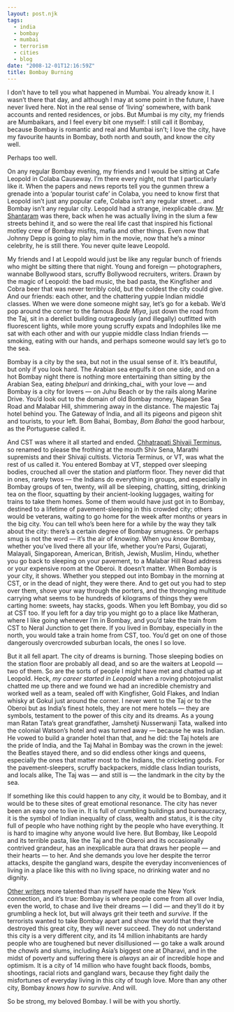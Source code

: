 ```yaml
---
layout: post.njk
tags:
  - india
  - bombay
  - mumbai
  - terrorism
  - cities
  - blog
date: "2008-12-01T12:16:59Z"
title: Bombay Burning
---
```


I don’t have to tell you what happened in Mumbai. You already know it. I wasn’t there that day, and although I may at some point in the future, I have never lived here. Not in the real sense of ‘living’ somewhere, with bank accounts and rented residences, or jobs. But Mumbai is my city, my friends are Mumbaikars, and I feel every bit one myself: I still call it Bombay, because Bombay is romantic and real and Mumbai isn’t; I love the city, have my favourite haunts in Bombay, both north and south, and know the city well.

Perhaps too well.

On any regular Bombay evening, my friends and I would be sitting at Cafe Leopold in Colaba Causeway. I’m there every night, not that I particularly like it. When the papers and news reports tell you the gunmen threw a grenade into a ‘popular tourist cafe’ in Colaba, you need to know first that Leopold isn’t just any popular cafe, Colaba isn’t any regular street… and Bombay isn’t any regular city. Leopold had a strange, inexplicable draw. [Mr Shantaram](http://en.wikipedia.org/wiki/Shantaram_(novel)) was there, back when he was actually living in the slum a few streets behind it, and so were the real life cast that inspired his fictional motley crew of Bombay misfits, mafia and other things. Even now that Johnny Depp is going to play him in the movie, now that he’s a minor celebrity, he is still there. You never quite leave Leopold.

My friends and I at Leopold would just be like any regular bunch of friends who might be sitting there that night. Young and foreign — photographers, wannabe Bollywood stars, scruffy Bollywood recruiters, writers. Drawn by the magic of Leopold: the bad music, the bad pasta, the Kingfisher and Cobra beer that was never terribly cold, but the coldest the city could give. And our friends: each other, and the chattering yuppie Indian middle classes. When we were done someone might say, let’s go for a kebab. We’d pop around the corner to the famous _Bade Miya_, just down the road from the Taj, sit in a derelict building outrageously (and illegally) outfitted with fluorescent lights, while more young scruffy expats and Indophiles like me sat with each other and with our yuppie middle class Indian friends — smoking, eating with our hands, and perhaps someone would say let’s go to the sea.

Bombay is a city by the sea, but not in the usual sense of it. It’s beautiful, but only if you look hard. The Arabian sea engulfs it on one side, and on a hot Bombay night there is nothing more entertaining than sitting by the Arabian Sea, eating _bhelpuri_ and drinking_chai_ with your love — and Bombay is a city for lovers — on Juhu Beach or by the rails along Marine Drive. You’d look out to the domain of old Bombay money, Napean Sea Road and Malabar Hill, shimmering away in the distance. The majestic Taj hotel behind you. The Gateway of India, and all its pigeons and pigeon shit and tourists, to your left. Bom Bahai, Bombay, _Bom Bahai_ the good harbour, as the Portuguese called it.

And CST was where it all started and ended. [Chhatrapati Shivaji Terminus](http://en.wikipedia.org/wiki/Chhatrapati_Shivaji_Terminus), so renamed to please the frothing at the mouth Shiv Sena, Marathi supremists and their Shivaji cultists. Victoria Terminus, or VT, was what the rest of us called it. You entered Bombay at VT, stepped over sleeping bodies, crouched all over the station and platform floor. They never did that in ones, rarely twos — the Indians do everything in groups, and especially in Bombay groups of ten, twenty, will all be sleeping, chatting, sitting, drinking tea on the floor, squatting by their ancient-looking luggages, waiting for trains to take them homes. Some of them would have just got in to Bombay, destined to a lifetime of pavement-sleeping in this crowded city; others would be veterans, waiting to go home for the week after months or years in the big city. You can tell who’s been here for a while by the way they talk about the city: there’s a certain degree of Bombay smugness. Or perhaps smug is not the word — it’s the air of _knowing_. When you _know_ Bombay, whether you’ve lived there all your life, whether you’re Parsi, Gujarati, Malayali, Singaporean, American, British, Jewish, Muslim, Hindu, whether you go back to sleeping on your pavement, to a Malabar Hill Road address or your expensive room at the Oberoi. It doesn’t matter. When Bombay is your city, it shows. Whether you stepped out into Bombay in the morning at CST, or in the dead of night, they were there. And to get out you had to step over them, shove your way through the porters, and the thronging multitude carrying what seems to be hundreds of kilograms of things they were carting home: sweets, hay stacks, goods. When you left Bombay, you did so at CST too. If you left for a day trip you might go to a place like Matheran, where I like going whenever I’m in Bombay, and you’d take the train from CST to Neral Junction to get there. If you lived in Bombay, especially in the north, you would take a train home from CST, too. You’d get on one of those dangerously overcrowded suburban locals, the ones I so love.

But it all fell apart. The city of dreams is burning. Those sleeping bodies on the station floor are probably all dead, and so are the waiters at Leopold — two of them. So are the sorts of people I might have met and chatted up at Leopold. Heck, _my career started in Leopold_ when a roving photojournalist chatted me up there and we found we had an incredible chemistry and worked well as a team, sealed off with Kingfisher, Gold Flakes, and Indian whisky at Gokul just around the corner. I never went to the Taj or to the Oberoi but as India’s finest hotels, they are not mere hotels — they are symbols, testament to the power of this city and its dreams. As a young man Ratan Tata’s great grandfather, Jamshetji Nusserwanji Tata, walked into the colonial Watson’s hotel and was turned away — because he was Indian. He vowed to build a grander hotel than that, and he did: the Taj hotels are the pride of India, and the Taj Mahal in Bombay was the crown in the jewel: the Beatles stayed there, and so did endless other kings and queens, especially the ones that matter most to the Indians, the cricketing gods. For the pavement-sleepers, scruffy backpackers, middle class Indian tourists, and locals alike, The Taj was — and still is — the landmark in the city by the sea.

If something like this could happen to any city, it would be to Bombay, and it would be to these sites of great emotional resonance. The city has never been an easy one to live in. It is full of crumbling buildings and bureaucracy, it is the symbol of Indian inequality of class, wealth and status, it is the city full of people who have nothing right by the people who have everything. It is hard to imagine why anyone would live here. But Bombay, like Leopold and its terrible pasta, like the Taj and the Oberoi and its occasionally contrived grandeur, has an inexplicable aura that draws her people — and their hearts — to her. And she demands you love her despite the terror attacks, despite the gangland wars, despite the everyday inconveniences of living in a place like this with no living space, no drinking water and no dignity.

[Other writers](http://www.suketumehta.com/) more talented than myself have made the New York connection, and it’s true: Bombay is where people come from all over India, even the world, to chase and live their dreams — I did — and they’ll do it by grumbling a heck lot, but will always grit their teeth and _survive_. If the terrorists wanted to take Bombay apart and show the world that they’ve destroyed this great city, they will never succeed. They do not understand this city is a very different city, and its 14 million inhabitants are hardy people who are toughened but never disillusioned — go take a walk around the _chawls_ and slums, including Asia’s biggest one at Dharavi, and in the midst of poverty and suffering there is _always_ an air of incredible hope and optimism. It is a city of 14 million who have fought back floods, bombs, shootings, racial riots and gangland wars, because they fight daily the misfortunes of everyday living in this city of tough love. More than any other city, Bombay _knows how to survive_. And will.

So be strong, my beloved Bombay. I will be with you shortly.
